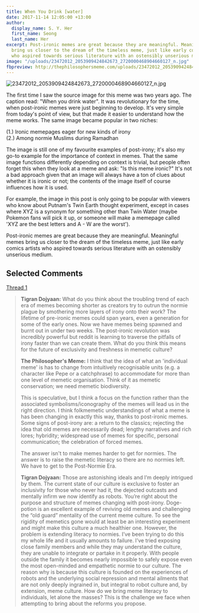 ```yaml
---
title: When You Drink [water]
date: 2017-11-14 12:05:00 +13:00
author:
  display_name: S. Y. Her
  first_name: Seong
  last_name: Her
excerpt: Post-ironic memes are great because they are meaningful. Meaningful memes
  bring us closer to the dream of the timeless meme, just like early comics artists
  who aspired towards serious literature with an ostensibly unserious medium.
image: "/uploads/23472012_2053909424842673_2720000468904660127_n.jpg"
fbpreview: http://thephilosophersmeme.com/uploads/23472012_2053909424842673_2720000468904660127_n.jpg
---
```


![23472012_2053909424842673_2720000468904660127_n.jpg](/uploads/23472012_2053909424842673_2720000468904660127_n.jpg)

The first time I saw the source image for this meme was two years ago. The caption read: "When you drink water". It was revolutionary for the time, when post-ironic memes were just beginning to develop. It's very simple from today's point of view, but that made it easier to understand how the meme works. The same image became popular in two niches:

(1.) Ironic memepages eager for new kinds of irony  
(2.) Among normie Muslims during Ramadhan

The image is still one of my favourite examples of post-irony; it's also my go-to example for the importance of context in memes. That the same image functions differently depending on context is trivial, but people often forget this when they look at a meme and ask: "Is this meme ironic?" It's not a bad approach given that an image will always have a ton of clues about whether it is ironic or not; the contents of the image itself of course influences how it is used.

For example, the image in this post is only going to be popular with viewers who know about Putnam's Twin Earth thought experiment, except in cases where XYZ is a synonym for something other than Twin Water (maybe Pokemon fans will pick it up, or someone will make a memepage called 'XYZ are the best letters and A - W are the worst').

Post-ironic memes are great because they are meaningful. Meaningful memes bring us closer to the dream of the timeless meme, just like early comics artists who aspired towards serious literature with an ostensibly unserious medium.

## **Selected Comments**

[Thread 1](https://web.facebook.com/thephilosophersmeme/posts/2053909664842649?comment_id=2053914778175471)

> **Tigran Dojyaan:** What do you think about the troubling trend of each era of memes becoming shorter as creators try to outrun the normie plague by smothering more layers of irony onto their work? The lifetime of pre-ironic memes could span years, even a generation for some of the early ones. Now we have memes being spawned and burnt out in under two weeks. The post-ironic revolution was incredibly powerful but reddit is learning to traverse the pitfalls of irony faster than we can create them. What do you think this means for the future of exclusivity and freshness in memetic culture?
>
> **The Philosopher's Meme:** I think that the idea of what an 'individual meme' is has to change from intuitively recognisable units (e.g. a character like Pepe or a catchphrase) to accommodate for more than one level of memetic organisation. Think of it as memetic conservation; we need memetic biodiversity.
>
> This is speculative, but I think a focus on the function rather than the associated symbolisms/iconography of the memes will lead us in the right direction. I think folkmemetic understandings of what a meme is has been changing in exactly this way, thanks to post-ironic memes. Some signs of post-irony are: a return to the classics; rejecting the idea that old memes are necessarily dead; lengthy narratives and rich lores; hybridity; widespread use of memes for specific, personal communication; the celebration of forced memes.
>
> The answer isn't to make memes harder to get for normies. The answer is to raise the memetic literacy so there are no normies left. We have to get to the Post-Normie Era.
>
> **Tigran Dojyaan:** Those are astonishing ideals and I’m deeply intrigued by them. The current state of our culture is exclusive to foster an inclusivity for those who never had it, the dejected outcasts and mentally infirm we now identify as robots. You’re right about the purpose and structure of memes changing with post-irony. Doge-potion is an excellent example of reviving old memes and challenging the “old guard” mentality of the current meme culture. To see the rigidity of memetics gone would at least be an interesting experiment and might make this culture a much healthier one. However, the problem is extending literacy to normies. I’ve been trying to do this my whole life and it usually amounts to failure. I’ve tried exposing close family members and while they may understand the culture, they are unable to integrate or partake in it properly. With people outside the family it becomes nearly impossible to safely expose even the most open-minded and empathetic normie to our culture. The reason why is because this culture is founded on the experiences of robots and the underlying social repression and mental ailments that are not only deeply ingrained in, but integral to robot culture and, by extension, meme culture. How do we bring meme literacy to individuals, let alone the masses? This is the challenge we face when attempting to bring about the reforms you propose.